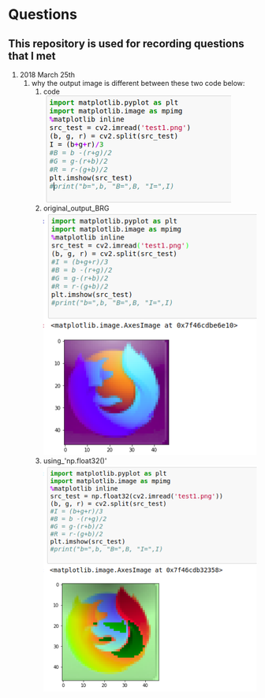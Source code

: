 # Questions
## This repository is used for recording questions that I met 
1. 2018 March 25th 
   1. why the output image is different between these two code below: <br />
      1. code<br />
      ![](image/20180325_code_1.png)<br />
      2. original_output_BRG<br />
      ![](image/20180325_code_2.png)<br />
      3. using_'np.float32()'<br />
      ![](image/20180325_code_3.png)<br />
      
    
    

